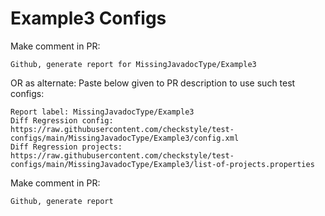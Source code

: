 # Example3 Configs
Make comment in PR:
```
Github, generate report for MissingJavadocType/Example3
```
OR as alternate:
Paste below given to PR description to use such test configs:
```
Report label: MissingJavadocType/Example3
Diff Regression config: https://raw.githubusercontent.com/checkstyle/test-configs/main/MissingJavadocType/Example3/config.xml
Diff Regression projects: https://raw.githubusercontent.com/checkstyle/test-configs/main/MissingJavadocType/Example3/list-of-projects.properties
```
Make comment in PR:
```
Github, generate report
```
